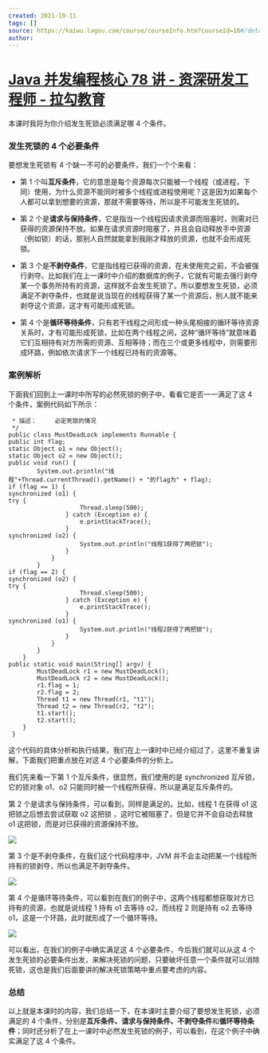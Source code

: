 ```yaml
---
created: 2021-10-11
tags: []
source: https://kaiwu.lagou.com/course/courseInfo.htm?courseId=16#/detail/pc?id=238
author: 
---
```


# [Java 并发编程核心 78 讲 - 资深研发工程师 - 拉勾教育](https://kaiwu.lagou.com/course/courseInfo.htm?courseId=16#/detail/pc?id=238)


本课时我将为你介绍发生死锁必须满足哪 4 个条件。

### 发生死锁的 4 个必要条件

要想发生死锁有 4 个缺一不可的必要条件，我们一个个来看：

-   第 1 个叫**互斥条件**，它的意思是每个资源每次只能被一个线程（或进程，下同）使用，为什么资源不能同时被多个线程或进程使用呢？这是因为如果每个人都可以拿到想要的资源，那就不需要等待，所以是不可能发生死锁的。
    
-   第 2 个是**请求与保持条件**，它是指当一个线程因请求资源而阻塞时，则需对已获得的资源保持不放。如果在请求资源时阻塞了，并且会自动释放手中资源（例如锁）的话，那别人自然就能拿到我刚才释放的资源，也就不会形成死锁。
    
-   第 3 个是**不剥夺条件**，它是指线程已获得的资源，在未使用完之前，不会被强行剥夺。比如我们在上一课时中介绍的数据库的例子，它就有可能去强行剥夺某一个事务所持有的资源，这样就不会发生死锁了。所以要想发生死锁，必须满足不剥夺条件，也就是说当现在的线程获得了某一个资源后，别人就不能来剥夺这个资源，这才有可能形成死锁。
    
-   第 4 个是**循环等待条件**，只有若干线程之间形成一种头尾相接的循环等待资源关系时，才有可能形成死锁，比如在两个线程之间，这种“循环等待”就意味着它们互相持有对方所需的资源、互相等待；而在三个或更多线程中，则需要形成环路，例如依次请求下一个线程已持有的资源等。
    

### 案例解析

下面我们回到上一课时中所写的必然死锁的例子中，看看它是否一一满足了这 4 个条件，案例代码如下所示：

```
 * 描述：     必定死锁的情况
 */
public class MustDeadLock implements Runnable {
public int flag;
static Object o1 = new Object();
static Object o2 = new Object();
public void run() {
        System.out.println("线程"+Thread.currentThread().getName() + "的flag为" + flag);
if (flag == 1) {
synchronized (o1) {
try {
                    Thread.sleep(500);
                } catch (Exception e) {
                    e.printStackTrace();
                }
synchronized (o2) {
                    System.out.println("线程1获得了两把锁");
                }
            }
        }
if (flag == 2) {
synchronized (o2) {
try {
                    Thread.sleep(500);
                } catch (Exception e) {
                    e.printStackTrace();
                }
synchronized (o1) {
                    System.out.println("线程2获得了两把锁");
                }
            }
        }
    }
public static void main(String[] argv) {
        MustDeadLock r1 = new MustDeadLock();
        MustDeadLock r2 = new MustDeadLock();
        r1.flag = 1;
        r2.flag = 2;
        Thread t1 = new Thread(r1, "t1");
        Thread t2 = new Thread(r2, "t2");
        t1.start();
        t2.start();
    }
 }
```

这个代码的具体分析和执行结果，我们在上一课时中已经介绍过了，这里不重复讲解，下面我们把重点放在对这 4 个必要条件的分析上。

我们先来看一下第 1 个互斥条件，很显然，我们使用的是 synchronized 互斥锁，它的锁对象 o1、o2 只能同时被一个线程所获得，所以是满足互斥条件的。

第 2 个是请求与保持条件，可以看到，同样是满足的。比如，线程 1 在获得 o1 这把锁之后想去尝试获取 o2 这把锁 ，这时它被阻塞了，但是它并不会自动去释放 o1 这把锁，而是对已获得的资源保持不放。

![](https://s0.lgstatic.com/i/image3/M01/86/7A/Cgq2xl6QD3GAEKqKAABp_iGU_Q0930.png)

第 3 个是不剥夺条件，在我们这个代码程序中，JVM 并不会主动把某一个线程所持有的锁剥夺，所以也满足不剥夺条件。

![](https://s0.lgstatic.com/i/image3/M01/00/35/CgoCgV6QD3KAJC8yAAAkJAqDk2E601.png)

第 4 个是循环等待条件，可以看到在我们的例子中，这两个线程都想获取对方已持有的资源，也就是说线程 1 持有 o1 去等待 o2，而线程 2 则是持有 o2 去等待 o1，这是一个环路，此时就形成了一个循环等待。

![](https://s0.lgstatic.com/i/image3/M01/0D/63/Ciqah16QD3KAEABeAAAPMS_B-t0547.png)

可以看出，在我们的例子中确实满足这 4 个必要条件，今后我们就可以从这 4 个发生死锁的必要条件出发，来解决死锁的问题，只要破坏任意一个条件就可以消除死锁，这也是我们后面要讲的解决死锁策略中重点要考虑的内容。

### 总结

以上就是本课时的内容，我们总结一下，在本课时主要介绍了要想发生死锁，必须满足的 4 个条件，分别是**互斥条件、请求与保持条件、不剥夺条件**和**循环等待条件**；同时还分析了在上一课时中必然发生死锁的例子，可以看到，在这个例子中确实满足了这 4 个条件。
